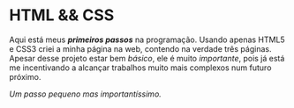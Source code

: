 # HTML && CSS
Aqui está meus __*primeiros passos*__ na programação. Usando apenas HTML5 e CSS3 criei a minha página na web, contendo na verdade três páginas. Apesar desse projeto estar bem _básico_, ele é muito _importante_, pois já está me incentivando a alcançar trabalhos muito mais complexos num futuro próximo. 

*Um passo pequeno mas importantíssimo.*

